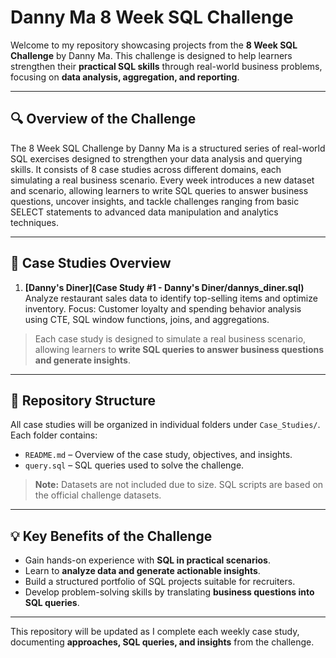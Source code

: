 # Danny Ma 8 Week SQL Challenge

Welcome to my repository showcasing projects from the **8 Week SQL Challenge** by Danny Ma. This challenge is designed to help learners strengthen their **practical SQL skills** through real-world business problems, focusing on **data analysis, aggregation, and reporting**.

---

## 🔍 Overview of the Challenge

The 8 Week SQL Challenge by Danny Ma is a structured series of real-world SQL exercises designed to strengthen your data analysis and querying skills. It consists of 8 case studies across different domains, each simulating a real business scenario. Every week introduces a new dataset and scenario, allowing learners to write SQL queries to answer business questions, uncover insights, and tackle challenges ranging from basic SELECT statements to advanced data manipulation and analytics techniques.

---

## 📂 Case Studies Overview

1. **[Danny's Diner](Case Study #1 - Danny's Diner/dannys_diner.sql)**  
   Analyze restaurant sales data to identify top-selling items and optimize inventory.
   Focus: Customer loyalty and spending behavior analysis using CTE, SQL window functions, joins, and aggregations.

> Each case study is designed to simulate a real business scenario, allowing learners to **write SQL queries to answer business questions and generate insights**.

---

## 📂 Repository Structure

All case studies will be organized in individual folders under `Case_Studies/`. Each folder contains:

- `README.md` – Overview of the case study, objectives, and insights.  
- `query.sql` – SQL queries used to solve the challenge.

> **Note:** Datasets are not included due to size. SQL scripts are based on the official challenge datasets.

---

## 💡 Key Benefits of the Challenge

- Gain hands-on experience with **SQL in practical scenarios**.  
- Learn to **analyze data and generate actionable insights**.  
- Build a structured portfolio of SQL projects suitable for recruiters.  
- Develop problem-solving skills by translating **business questions into SQL queries**.

---

This repository will be updated as I complete each weekly case study, documenting **approaches, SQL queries, and insights** from the challenge.


